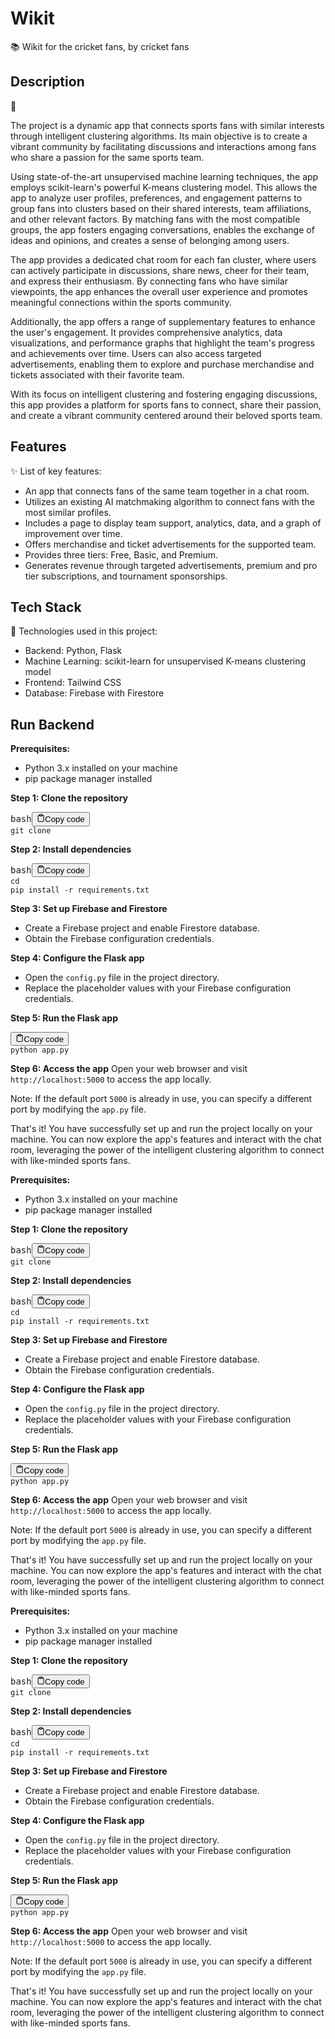 # Wikit

📚 Wikit for the cricket fans, by cricket fans

## Description

📝

The project is a dynamic app that connects sports fans with similar interests through intelligent clustering algorithms. Its main objective is to create a vibrant community by facilitating discussions and interactions among fans who share a passion for the same sports team.

Using state-of-the-art unsupervised machine learning techniques, the app employs scikit-learn's powerful K-means clustering model. This allows the app to analyze user profiles, preferences, and engagement patterns to group fans into clusters based on their shared interests, team affiliations, and other relevant factors. By matching fans with the most compatible groups, the app fosters engaging conversations, enables the exchange of ideas and opinions, and creates a sense of belonging among users.

The app provides a dedicated chat room for each fan cluster, where users can actively participate in discussions, share news, cheer for their team, and express their enthusiasm. By connecting fans who have similar viewpoints, the app enhances the overall user experience and promotes meaningful connections within the sports community.

Additionally, the app offers a range of supplementary features to enhance the user's engagement. It provides comprehensive analytics, data visualizations, and performance graphs that highlight the team's progress and achievements over time. Users can also access targeted advertisements, enabling them to explore and purchase merchandise and tickets associated with their favorite team.

With its focus on intelligent clustering and fostering engaging discussions, this app provides a platform for sports fans to connect, share their passion, and create a vibrant community centered around their beloved sports team.

## Features

✨ List of key features:

* An app that connects fans of the same team together in a chat room.
* Utilizes an existing AI matchmaking algorithm to connect fans with the most similar profiles.
* Includes a page to display team support, analytics, data, and a graph of improvement over time.
* Offers merchandise and ticket advertisements for the supported team.
* Provides three tiers: Free, Basic, and Premium.
* Generates revenue through targeted advertisements, premium and pro tier subscriptions, and tournament sponsorships.

## Tech Stack

🔧 Technologies used in this project:

* Backend: Python, Flask
* Machine Learning: scikit-learn for unsupervised K-means clustering model
* Frontend: Tailwind CSS
* Database: Firebase with Firestore

## Run Backend

**Prerequisites:**

* Python 3.x installed on your machine
* pip package manager installed

**Step 1: Clone the repository**

<pre><div class="bg-black rounded-md mb-4"><div class="flex items-center relative text-gray-200 bg-gray-800 px-4 py-2 text-xs font-sans justify-between rounded-t-md"><span>bash</span><button class="flex ml-auto gap-2"><svg stroke="currentColor" fill="none" stroke-width="2" viewBox="0 0 24 24" stroke-linecap="round" stroke-linejoin="round" class="h-4 w-4" height="1em" width="1em" xmlns="http://www.w3.org/2000/svg"><path d="M16 4h2a2 2 0 0 1 2 2v14a2 2 0 0 1-2 2H6a2 2 0 0 1-2-2V6a2 2 0 0 1 2-2h2"></path><rect x="8" y="2" width="8" height="4" rx="1" ry="1"></rect></svg>Copy code</button></div><div class="p-4 overflow-y-auto"><code class="!whitespace-pre hljs language-bash">git clone <repository-url>
</code></div></div></pre>

**Step 2: Install dependencies**

<pre><div class="bg-black rounded-md mb-4"><div class="flex items-center relative text-gray-200 bg-gray-800 px-4 py-2 text-xs font-sans justify-between rounded-t-md"><span>bash</span><button class="flex ml-auto gap-2"><svg stroke="currentColor" fill="none" stroke-width="2" viewBox="0 0 24 24" stroke-linecap="round" stroke-linejoin="round" class="h-4 w-4" height="1em" width="1em" xmlns="http://www.w3.org/2000/svg"><path d="M16 4h2a2 2 0 0 1 2 2v14a2 2 0 0 1-2 2H6a2 2 0 0 1-2-2V6a2 2 0 0 1 2-2h2"></path><rect x="8" y="2" width="8" height="4" rx="1" ry="1"></rect></svg>Copy code</button></div><div class="p-4 overflow-y-auto"><code class="!whitespace-pre hljs language-bash">cd <repository-directory>
pip install -r requirements.txt
</code></div></div></pre>

**Step 3: Set up Firebase and Firestore**

* Create a Firebase project and enable Firestore database.
* Obtain the Firebase configuration credentials.

**Step 4: Configure the Flask app**

* Open the `config.py` file in the project directory.
* Replace the placeholder values with your Firebase configuration credentials.

**Step 5: Run the Flask app**

<pre><div class="bg-black rounded-md mb-4"><div class="flex items-center relative text-gray-200 bg-gray-800 px-4 py-2 text-xs font-sans justify-between rounded-t-md"><button class="flex ml-auto gap-2"><svg stroke="currentColor" fill="none" stroke-width="2" viewBox="0 0 24 24" stroke-linecap="round" stroke-linejoin="round" class="h-4 w-4" height="1em" width="1em" xmlns="http://www.w3.org/2000/svg"><path d="M16 4h2a2 2 0 0 1 2 2v14a2 2 0 0 1-2 2H6a2 2 0 0 1-2-2V6a2 2 0 0 1 2-2h2"></path><rect x="8" y="2" width="8" height="4" rx="1" ry="1"></rect></svg>Copy code</button></div><div class="p-4 overflow-y-auto"><code class="!whitespace-pre hljs">python app.py
</code></div></div></pre>

**Step 6: Access the app**
Open your web browser and visit `http://localhost:5000` to access the app locally.

Note: If the default port `5000` is already in use, you can specify a different port by modifying the `app.py` file.

That's it! You have successfully set up and run the project locally on your machine. You can now explore the app's features and interact with the chat room, leveraging the power of the intelligent clustering algorithm to connect with like-minded sports fans.

**Prerequisites:**

* Python 3.x installed on your machine
* pip package manager installed

**Step 1: Clone the repository**

<pre><div class="bg-black rounded-md mb-4"><div class="flex items-center relative text-gray-200 bg-gray-800 px-4 py-2 text-xs font-sans justify-between rounded-t-md"><span>bash</span><button class="flex ml-auto gap-2"><svg stroke="currentColor" fill="none" stroke-width="2" viewBox="0 0 24 24" stroke-linecap="round" stroke-linejoin="round" class="h-4 w-4" height="1em" width="1em" xmlns="http://www.w3.org/2000/svg"><path d="M16 4h2a2 2 0 0 1 2 2v14a2 2 0 0 1-2 2H6a2 2 0 0 1-2-2V6a2 2 0 0 1 2-2h2"></path><rect x="8" y="2" width="8" height="4" rx="1" ry="1"></rect></svg>Copy code</button></div><div class="p-4 overflow-y-auto"><code class="!whitespace-pre hljs language-bash">git clone <repository-url>
</code></div></div></pre>

**Step 2: Install dependencies**

<pre><div class="bg-black rounded-md mb-4"><div class="flex items-center relative text-gray-200 bg-gray-800 px-4 py-2 text-xs font-sans justify-between rounded-t-md"><span>bash</span><button class="flex ml-auto gap-2"><svg stroke="currentColor" fill="none" stroke-width="2" viewBox="0 0 24 24" stroke-linecap="round" stroke-linejoin="round" class="h-4 w-4" height="1em" width="1em" xmlns="http://www.w3.org/2000/svg"><path d="M16 4h2a2 2 0 0 1 2 2v14a2 2 0 0 1-2 2H6a2 2 0 0 1-2-2V6a2 2 0 0 1 2-2h2"></path><rect x="8" y="2" width="8" height="4" rx="1" ry="1"></rect></svg>Copy code</button></div><div class="p-4 overflow-y-auto"><code class="!whitespace-pre hljs language-bash">cd <repository-directory>
pip install -r requirements.txt
</code></div></div></pre>

**Step 3: Set up Firebase and Firestore**

* Create a Firebase project and enable Firestore database.
* Obtain the Firebase configuration credentials.

**Step 4: Configure the Flask app**

* Open the `config.py` file in the project directory.
* Replace the placeholder values with your Firebase configuration credentials.

**Step 5: Run the Flask app**

<pre><div class="bg-black rounded-md mb-4"><div class="flex items-center relative text-gray-200 bg-gray-800 px-4 py-2 text-xs font-sans justify-between rounded-t-md"><button class="flex ml-auto gap-2"><svg stroke="currentColor" fill="none" stroke-width="2" viewBox="0 0 24 24" stroke-linecap="round" stroke-linejoin="round" class="h-4 w-4" height="1em" width="1em" xmlns="http://www.w3.org/2000/svg"><path d="M16 4h2a2 2 0 0 1 2 2v14a2 2 0 0 1-2 2H6a2 2 0 0 1-2-2V6a2 2 0 0 1 2-2h2"></path><rect x="8" y="2" width="8" height="4" rx="1" ry="1"></rect></svg>Copy code</button></div><div class="p-4 overflow-y-auto"><code class="!whitespace-pre hljs">python app.py
</code></div></div></pre>

**Step 6: Access the app**
Open your web browser and visit `http://localhost:5000` to access the app locally.

Note: If the default port `5000` is already in use, you can specify a different port by modifying the `app.py` file.

That's it! You have successfully set up and run the project locally on your machine. You can now explore the app's features and interact with the chat room, leveraging the power of the intelligent clustering algorithm to connect with like-minded sports fans.

**Prerequisites:**

* Python 3.x installed on your machine
* pip package manager installed

**Step 1: Clone the repository**

<pre><div class="bg-black rounded-md mb-4"><div class="flex items-center relative text-gray-200 bg-gray-800 px-4 py-2 text-xs font-sans justify-between rounded-t-md"><span>bash</span><button class="flex ml-auto gap-2"><svg stroke="currentColor" fill="none" stroke-width="2" viewBox="0 0 24 24" stroke-linecap="round" stroke-linejoin="round" class="h-4 w-4" height="1em" width="1em" xmlns="http://www.w3.org/2000/svg"><path d="M16 4h2a2 2 0 0 1 2 2v14a2 2 0 0 1-2 2H6a2 2 0 0 1-2-2V6a2 2 0 0 1 2-2h2"></path><rect x="8" y="2" width="8" height="4" rx="1" ry="1"></rect></svg>Copy code</button></div><div class="p-4 overflow-y-auto"><code class="!whitespace-pre hljs language-bash">git clone <repository-url>
</code></div></div></pre>

**Step 2: Install dependencies**

<pre><div class="bg-black rounded-md mb-4"><div class="flex items-center relative text-gray-200 bg-gray-800 px-4 py-2 text-xs font-sans justify-between rounded-t-md"><span>bash</span><button class="flex ml-auto gap-2"><svg stroke="currentColor" fill="none" stroke-width="2" viewBox="0 0 24 24" stroke-linecap="round" stroke-linejoin="round" class="h-4 w-4" height="1em" width="1em" xmlns="http://www.w3.org/2000/svg"><path d="M16 4h2a2 2 0 0 1 2 2v14a2 2 0 0 1-2 2H6a2 2 0 0 1-2-2V6a2 2 0 0 1 2-2h2"></path><rect x="8" y="2" width="8" height="4" rx="1" ry="1"></rect></svg>Copy code</button></div><div class="p-4 overflow-y-auto"><code class="!whitespace-pre hljs language-bash">cd <repository-directory>
pip install -r requirements.txt
</code></div></div></pre>

**Step 3: Set up Firebase and Firestore**

* Create a Firebase project and enable Firestore database.
* Obtain the Firebase configuration credentials.

**Step 4: Configure the Flask app**

* Open the `config.py` file in the project directory.
* Replace the placeholder values with your Firebase configuration credentials.

**Step 5: Run the Flask app**

<pre><div class="bg-black rounded-md mb-4"><div class="flex items-center relative text-gray-200 bg-gray-800 px-4 py-2 text-xs font-sans justify-between rounded-t-md"><button class="flex ml-auto gap-2"><svg stroke="currentColor" fill="none" stroke-width="2" viewBox="0 0 24 24" stroke-linecap="round" stroke-linejoin="round" class="h-4 w-4" height="1em" width="1em" xmlns="http://www.w3.org/2000/svg"><path d="M16 4h2a2 2 0 0 1 2 2v14a2 2 0 0 1-2 2H6a2 2 0 0 1-2-2V6a2 2 0 0 1 2-2h2"></path><rect x="8" y="2" width="8" height="4" rx="1" ry="1"></rect></svg>Copy code</button></div><div class="p-4 overflow-y-auto"><code class="!whitespace-pre hljs">python app.py
</code></div></div></pre>

**Step 6: Access the app**
Open your web browser and visit `http://localhost:5000` to access the app locally.

Note: If the default port `5000` is already in use, you can specify a different port by modifying the `app.py` file.

That's it! You have successfully set up and run the project locally on your machine. You can now explore the app's features and interact with the chat room, leveraging the power of the intelligent clustering algorithm to connect with like-minded sports fans.
